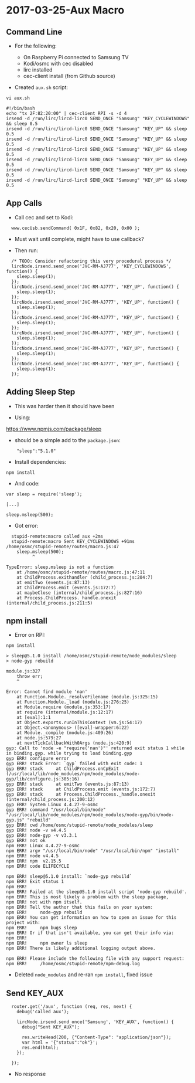 2017-03-25-Aux Macro
====================

Command Line
------------

- For the following:
  - On Raspberry Pi connected to Samsung TV
  - Kodi/osmc with cec disabled
  - lirc installed
  - cec-client install (from Github source)

- Created `aux.sh` script:

```
vi aux.sh
```
```
#!/bin/bash
echo "tx 2F:82:20:00" | cec-client RPI -s -d 4
irsend -d /run/lirc/lircd-lirc0 SEND_ONCE "Samsung" "KEY_CYCLEWINDOWS" && sleep 0.5
irsend -d /run/lirc/lircd-lirc0 SEND_ONCE "Samsung" "KEY_UP" && sleep 0.5
irsend -d /run/lirc/lircd-lirc0 SEND_ONCE "Samsung" "KEY_UP" && sleep 0.5
irsend -d /run/lirc/lircd-lirc0 SEND_ONCE "Samsung" "KEY_UP" && sleep 0.5
irsend -d /run/lirc/lircd-lirc0 SEND_ONCE "Samsung" "KEY_UP" && sleep 0.5
irsend -d /run/lirc/lircd-lirc0 SEND_ONCE "Samsung" "KEY_UP" && sleep 0.5
irsend -d /run/lirc/lircd-lirc0 SEND_ONCE "Samsung" "KEY_UP" && sleep 0.5
```


App Calls
---------

- Call cec and set to Kodi:

```
  www.cecUsb.sendCommand( 0x1F, 0x82, 0x20, 0x00 );
```

- Must wait until complete, might have to use callback?

- Then run:

```
  /* TODO: Consider refactoring this very procedural process */
  lircNode.irsend.send_once('JVC-RM-AJ777', 'KEY_CYCLEWINDOWS', function() {
    sleep.sleep(1);
  });
  lircNode.irsend.send_once('JVC-RM-AJ777', 'KEY_UP', function() {
    sleep.sleep(1);
  });
  lircNode.irsend.send_once('JVC-RM-AJ777', 'KEY_UP', function() {
    sleep.sleep(1);
  });
  lircNode.irsend.send_once('JVC-RM-AJ777', 'KEY_UP', function() {
    sleep.sleep(1);
  });
  lircNode.irsend.send_once('JVC-RM-AJ777', 'KEY_UP', function() {
    sleep.sleep(1);
  });
  lircNode.irsend.send_once('JVC-RM-AJ777', 'KEY_UP', function() {
    sleep.sleep(1);
  });
  lircNode.irsend.send_once('JVC-RM-AJ777', 'KEY_UP', function() {
    sleep.sleep(1);
  });
```


Adding Sleep Step
-----------------

- This was harder then it should have been

- Using:

https://www.npmjs.com/package/sleep

- should be a simple add to the `package.json`:

```
    "sleep":"5.1.0"
```

- Install dependencies:

```
npm install
```

- And code:

```
var sleep = require('sleep');

[...]

sleep.msleep(500);
```

- Got error:

```
  stupid-remote:macro called aux +2ms
  stupid-remote:macro Sent KEY_CYCLEWINDOWS +91ms
/home/osmc/stupid-remote/routes/macro.js:47
    sleep.msleep(500);
          ^

TypeError: sleep.msleep is not a function
    at /home/osmc/stupid-remote/routes/macro.js:47:11
    at ChildProcess.exithandler (child_process.js:204:7)
    at emitTwo (events.js:87:13)
    at ChildProcess.emit (events.js:172:7)
    at maybeClose (internal/child_process.js:827:16)
    at Process.ChildProcess._handle.onexit (internal/child_process.js:211:5)
```


npm install
-----------

- Error on RPI:

```
npm install
```


```
> sleep@5.1.0 install /home/osmc/stupid-remote/node_modules/sleep
> node-gyp rebuild

module.js:327
    throw err;
    ^

Error: Cannot find module 'nan'
    at Function.Module._resolveFilename (module.js:325:15)
    at Function.Module._load (module.js:276:25)
    at Module.require (module.js:353:17)
    at require (internal/module.js:12:17)
    at [eval]:1:1
    at Object.exports.runInThisContext (vm.js:54:17)
    at Object.<anonymous> ([eval]-wrapper:6:22)
    at Module._compile (module.js:409:26)
    at node.js:579:27
    at nextTickCallbackWith0Args (node.js:420:9)
gyp: Call to 'node -e "require('nan')"' returned exit status 1 while in binding.gyp. while trying to load binding.gyp
gyp ERR! configure error 
gyp ERR! stack Error: `gyp` failed with exit code: 1
gyp ERR! stack     at ChildProcess.onCpExit (/usr/local/lib/node_modules/npm/node_modules/node-gyp/lib/configure.js:305:16)
gyp ERR! stack     at emitTwo (events.js:87:13)
gyp ERR! stack     at ChildProcess.emit (events.js:172:7)
gyp ERR! stack     at Process.ChildProcess._handle.onexit (internal/child_process.js:200:12)
gyp ERR! System Linux 4.4.27-9-osmc
gyp ERR! command "/usr/local/bin/node" "/usr/local/lib/node_modules/npm/node_modules/node-gyp/bin/node-gyp.js" "rebuild"
gyp ERR! cwd /home/osmc/stupid-remote/node_modules/sleep
gyp ERR! node -v v4.4.5
gyp ERR! node-gyp -v v3.3.1
gyp ERR! not ok 
npm ERR! Linux 4.4.27-9-osmc
npm ERR! argv "/usr/local/bin/node" "/usr/local/bin/npm" "install"
npm ERR! node v4.4.5
npm ERR! npm  v2.15.5
npm ERR! code ELIFECYCLE

npm ERR! sleep@5.1.0 install: `node-gyp rebuild`
npm ERR! Exit status 1
npm ERR! 
npm ERR! Failed at the sleep@5.1.0 install script 'node-gyp rebuild'.
npm ERR! This is most likely a problem with the sleep package,
npm ERR! not with npm itself.
npm ERR! Tell the author that this fails on your system:
npm ERR!     node-gyp rebuild
npm ERR! You can get information on how to open an issue for this project with:
npm ERR!     npm bugs sleep
npm ERR! Or if that isn't available, you can get their info via:
npm ERR! 
npm ERR!     npm owner ls sleep
npm ERR! There is likely additional logging output above.

npm ERR! Please include the following file with any support request:
npm ERR!     /home/osmc/stupid-remote/npm-debug.log
```

- Deleted `node_modules` and re-ran `npm install`, fixed issue


Send KEY_AUX
------------

```
  router.get('/aux', function (req, res, next) {
    debug('called aux');
    
    lircNode.irsend.send_once('Samsung', 'KEY_AUX', function() {
      debug("Sent KEY_AUX");
      
      res.writeHead(200, {"Content-Type": "application/json"});
      var html = '{"status":"ok"}';
      res.end(html);
    });
    
  });
```

- No response